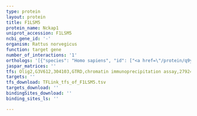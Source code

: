 ```yaml
---
type: protein
layout: protein
title: F1LSM5
protein_name: Nckap1
uniprot_accession: F1LSM5
ncbi_gene_id: '-'
organism: Rattus norvegicus
function: target gene
number_of_interactions: '1'
orthologs: '[{"species": "Homo sapiens", "id": ["<a href=\"/protein/q9y2a7\">Q9Y2A7</a>"]}, {"species": "Danio rerio", "id": ["B0S6R1"]}, {"species": "Mus musculus", "id": ["<a href=\"/protein/p28660\">P28660</a>"]}, {"species": "Caenorhabditis elegans", "id": ["<a href=\"/protein/p55163\">P55163</a>"]}, {"species": "Drosophila melanogaster", "id": ["<a href=\"/protein/p55162\">P55162</a>"]}]'
jaspar_matrices: ''
tfs: Olig2,G3V612,304103,GTRD,chromatin immunoprecipitation assay,27924024%5Buid%5D,No
targets: ''
tfs_download: TFLink_tfs_of_F1LSM5.tsv
targets_download: ''
bindingSites_download: ''
binding_sites_ls: ''

---
```

